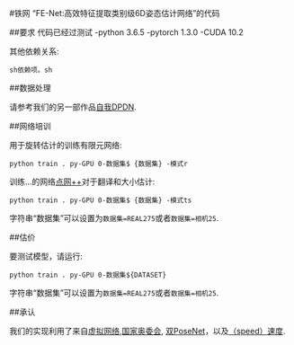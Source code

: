 #铁网
“FE-Net:高效特征提取类别级6D姿态估计网络”的代码

##要求
代码已经过测试
-python 3.6.5
-pytorch 1.3.0
-CUDA 10.2

其他依赖关系:

```
sh依赖项。sh
```

##数据处理

请参考我们的另一部作品[自我DPDN](https://github.com/JiehongLin/Self-DPDN).


##网络培训


用于旋转估计的训练有限元网络:

```
python train . py-GPU 0-数据集$ {数据集} -模式r
```

训练…的网络[点网++](https://github.com/charlesq34/pointnet2)对于翻译和大小估计:

```
python train . py-GPU 0-数据集$ {数据集} -模式ts
```

字符串“数据集”可以设置为`数据集=REAL275`或者`数据集=相机25`.

##估价

要测试模型，请运行:

```
python train . py-GPU 0-数据集${DATASET}
```
字符串“数据集”可以设置为`数据集=REAL275`或者`数据集=相机25`.

##承认

我们的实现利用了来自[虚拟网络](https://github.com/JiehongLin/VI-Net),[国家奥委会](https://github.com/hughw19/NOCS_CVPR2019), [双PoseNet](https://github.com/Gorilla-Lab-SCUT/DualPoseNet)，以及[（speed）速度](https://github.com/mentian/object-deformnet).


